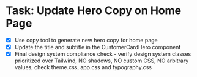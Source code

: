 # Task: Update Hero Copy on Home Page

- [x] Use copy tool to generate new hero copy for home page
- [x] Update the title and subtitle in the CustomerCardHero component
- [x] Final design system compliance check - verify design system classes prioritized over Tailwind, NO shadows, NO custom CSS, NO arbitrary values, check theme.css, app.css and typography.css